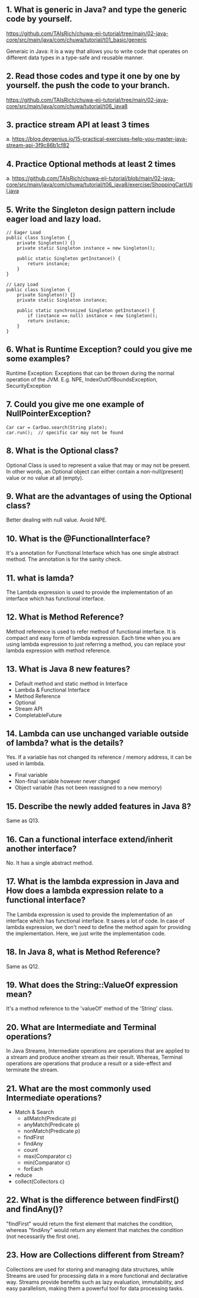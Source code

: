 ## 1. What is generic in Java? and type the generic code by yourself.

https://github.com/TAIsRich/chuwa-eij-tutorial/tree/main/02-java-core/src/main/java/com/chuwa/tutorial/t01_basic/generic

Generaic in Java: it is a way that allows you to write code that operates on different data types in a type-safe and reusable manner.

## 2. Read those codes and type it one by one by yourself. the push the code to your branch.

https://github.com/TAIsRich/chuwa-eij-tutorial/tree/main/02-java-core/src/main/java/com/chuwa/tutorial/t06_java8

## 3. practice stream API at least 3 times

a. https://blog.devgenius.io/15-practical-exercises-help-you-master-java-stream-api-3f9c86b1cf82

## 4. Practice Optional methods at least 2 times

a. https://github.com/TAIsRich/chuwa-eij-tutorial/blob/main/02-java-core/src/main/java/com/chuwa/tutorial/t06_java8/exercise/ShoppingCartUtil.java

## 5. Write the Singleton design pattern include eager load and lazy load.

```
// Eager Load
public class Singleton {
    private Singleton() {}
    private static Singleton instance = new Singleton();

    public static Singleton getInstance() {
        return instance;
    }
}

// Lazy Load
public class Singleton {
    private Singleton() {}
    private static Singleton instance;

    public static synchronized Singleton getInstance() {
        if (instance == null) instance = new Singleton();
        return instance;
    }
}
```

## 6. What is Runtime Exception? could you give me some examples?

Runtime Exception: Exceptions that can be thrown during the normal operation of the JVM.
E.g. NPE, IndexOutOfBoundsException, SecurityException

## 7. Could you give me one example of NullPointerException?

```
Car car = CarDao.search(String plate);
car.run();  // specific car may not be found
```

## 8. What is the Optional class?

Optional Class is used to represent a value that may or may not be present. In other words, an Optional object can either contain a non-null(present) value or no value at all (empty).

## 9. What are the advantages of using the Optional class?

Better dealing with null value. Avoid NPE.

## 10. What is the @FunctionalInterface?

It's a annotation for Functional Interface which has one single abstract method. The annotation is for the sanity check.

## 11. what is lamda?

The Lambda expression is used to provide the implementation of an interface which has functional interface.

## 12. What is Method Reference?

Method reference is used to refer method of functional interface. It is compact and easy form of lambda expression. Each time when you are using lambda expression to just referring a method, you can replace your lambda expression with method reference.

## 13. What is Java 8 new features?

- Default method and static method in Interface
- Lambda & Functional Interface
- Method Reference
- Optional
- Stream API
- CompletableFuture

## 14. Lambda can use unchanged variable outside of lambda? what is the details?

Yes. If a variable has not changed its reference / memory address, it can be used in lambda.

- Final variable
- Non-final variable however never changed
- Object variable (has not been reassigned to a new memory)

## 15. Describe the newly added features in Java 8?

Same as Q13.

## 16. Can a functional interface extend/inherit another interface?

No. It has a single abstract method.

## 17. What is the lambda expression in Java and How does a lambda expression relate to a functional interface?

The Lambda expression is used to provide the implementation of an interface which has functional interface. It saves a lot of code. In case of lambda expression, we don't need to define the method again for providing the implementation. Here, we just write the implementation code.

## 18. In Java 8, what is Method Reference?

Same as Q12.

## 19. What does the String::ValueOf expression mean?

It's a method reference to the 'valueOf' method of the 'String' class.

## 20. What are Intermediate and Terminal operations?

In Java Streams, Intermediate operations are operations that are applied to a stream and produce another stream as their result. Whereas, Terminal operations are operations that produce a result or a side-effect and terminate the stream.

## 21. What are the most commonly used Intermediate operations?

- Match & Search
  - allMatch(Predicate p)
  - anyMatch(Predicate p)
  - nonMatch(Predicate p)
  - findFirst
  - findAny
  - count
  - max(Comparator c)
  - min(Comparator c)
  - forEach
- reduce
- collect(Collectors c)

## 22. What is the difference between findFirst() and findAny()?

"findFirst" would return the first element that matches the condition, whereas "findAny" would return any element that matches the condition (not necessarily the first one).

## 23. How are Collections different from Stream?

Collections are used for storing and managing data structures, while Streams are used for processing data in a more functional and declarative way. Streams provide benefits such as lazy evaluation, immutability, and easy parallelism, making them a powerful tool for data processing tasks.
